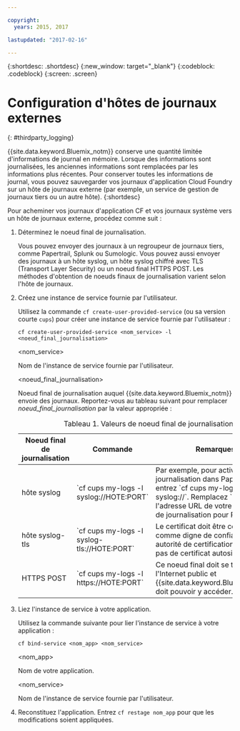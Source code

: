 ```yaml
---

copyright:
  years: 2015, 2017

lastupdated: "2017-02-16"

---
```



{:shortdesc: .shortdesc}
{:new_window: target="_blank"}
{:codeblock: .codeblock}
{:screen: .screen}


# Configuration d'hôtes de journaux externes
{: #thirdparty_logging}

{{site.data.keyword.Bluemix_notm}} conserve une quantité limitée d'informations de journal en mémoire. Lorsque des informations sont journalisées, les anciennes informations sont remplacées par les informations plus récentes. Pour conserver toutes les informations de journal, vous pouvez sauvegarder vos journaux d'application Cloud Foundry sur un hôte de journaux externe (par exemple, un service de gestion de journaux tiers ou un autre hôte).
{:shortdesc}

Pour acheminer vos journaux d'application CF et vos journaux système vers un hôte de journaux externe, procédez comme suit :

  1. Déterminez le noeud final de journalisation.

	 Vous pouvez envoyer des journaux à un regroupeur de journaux tiers, comme Papertrail, Splunk ou Sumologic. Vous pouvez aussi envoyer des journaux à un hôte syslog, un hôte syslog chiffré avec TLS (Transport Layer Security) ou un noeud final HTTPS POST. Les méthodes d'obtention de noeuds finaux de journalisation varient selon l'hôte de journaux.

  2. Créez une instance de service fournie par l'utilisateur.

	 Utilisez la commande `cf create-user-provided-service` (ou sa version courte `cups`) pour créer une instance de
service fournie par l'utilisateur :
	 ```
	 cf create-user-provided-service <nom_service> -l <noeud_final_journalisation>
	 ```
	 &lt;nom_service&gt;

	 Nom de l'instance de service fournie par l'utilisateur.

	 &lt;noeud_final_journalisation&gt;

	 Noeud final de journalisation auquel {{site.data.keyword.Bluemix_notm}} envoie des journaux. Reportez-vous au tableau suivant pour remplacer *noeud_final_journalisation* par la valeur appropriée :

	 <table>
	 <caption>Tableau 1. Valeurs de noeud final de journalisation</caption>
     <thead>
     <tr>
     <th>Noeud final de journalisation</th>
     <th>Commande</th>
	 <th>Remarques</th>
     </tr>
     </thead>
     <tbody>
     <tr>
     <td>hôte syslog</td>
     <td>`cf cups my-logs -l syslog://HOTE:PORT`</td>
	 <td>Par exemple, pour activer la journalisation dans Papertrail, entrez `cf cups my-logs -l syslog://<url_papertrail>`. Remplacez `<url_papertrail>` par l'adresse URL de votre noeud final de journalisation pour Papertrail.</td>
     </tr>
	 <tr>
     <td>hôte syslog-tls</td>
     <td>`cf cups my-logs -l syslog-tls://HOTE:PORT`</td>
	 <td>Le certificat doit être considéré comme digne de confiance par une autorité de certification. N'utilisez pas de certificat autosigné.</td>
     </tr>
	 <tr>
     <td>HTTPS POST</td>
     <td>`cf cups my-logs -l https://HOTE:PORT`</td>
	 <td>Ce noeud final doit se trouver sur l'Internet public et {{site.data.keyword.Bluemix_notm}} doit pouvoir y accéder.</td>
     </tr>
     </tbody>
     </table>
  3. Liez l'instance de service à votre application.

	 Utilisez la commande suivante pour lier l'instance de service à votre application :

	 ```
	 cf bind-service <nom_app> <nom_service>
	 ```
	 &lt;nom_app&gt;

	 Nom de votre application.

	 &lt;nom_service&gt;

	 Nom de l'instance de service fournie par l'utilisateur.

  4. Reconstituez l'application. Entrez `cf restage nom_app` pour que les modifications soient appliquées.

